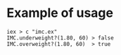 # Example of usage

```
iex > c "imc.ex"
IMC.underweight?(1.80, 60) > false
IMC.overweight?(1.80, 60)  > true
```
